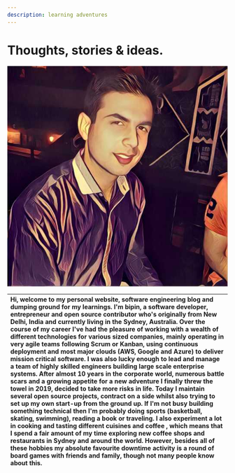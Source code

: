 ```yaml
---
description: learning adventures
---
```


# Thoughts, stories & ideas.

![](.gitbook/assets/me.jpg)

| Hi, welcome to my personal website, software engineering blog and dumping ground for my learnings. I'm bipin, a software developer, entrepreneur and open source contributor who's originally from New Delhi, India and currently living in the Sydney, Australia. Over the course of my career I've had the pleasure of working with a wealth of different technologies for various sized companies, mainly operating in very agile teams following Scrum or Kanban, using continuous deployment and most major clouds \(AWS, Google and Azure\) to deliver mission critical software. I was also lucky enough to lead and manage a team of highly skilled engineers building large scale enterprise systems. After almost 10 years in the corporate world, numerous battle scars and a growing appetite for a new adventure I finally threw the towel in 2019, decided to take more risks in life. Today I maintain several open source projects, contract on a side whilst also trying to set up my own start-up from the ground up. If I'm not busy building something technical then I'm probably doing sports \(basketball, skating, swimming\), reading a book or traveling. I also experiment a lot in cooking and tasting different cuisines and coffee , which means that I spend a fair amount of my time exploring new coffee shops and restaurants in Sydney and around the world. However, besides all of these hobbies my absolute favourite downtime activity is a round of board games with friends and family, though not many people know about this. |
| :--- |


